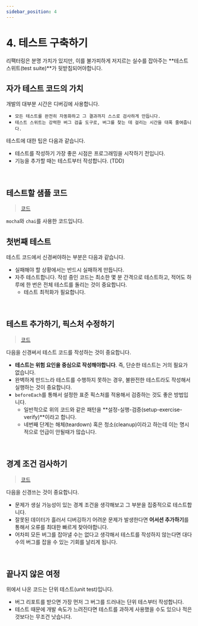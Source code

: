 ```yaml
---
sidebar_position: 4
---
```


# 4. 테스트 구축하기

리팩터링은 분명 가치가 있지만, 이를 불가피하게 저지르는 실수를 잡아주는 **테스트 스위트(test suite)**가 뒷받침되어야합니다.

## 자가 테스트 코드의 가치

개발의 대부분 시간은 디버깅에 사용합니다.

- `모든 테스트를 완전히 자동화하고 그 결과까지 스스로 검사하게 만듭니다.`
- `테스트 스위트는 강력한 버그 검출 도구로, 버그를 찾는 데 걸리는 시간을 대폭 줄여줍니다.`

테스트에 대한 팁은 다음과 같습니다.

- 테스트를 작성하기 가장 좋은 시점은 프로그래밍을 시작하기 전입니다.
- 기능을 추가할 때는 테스트부터 작성합니다. (TDD)

<br/>

## 테스트할 샘플 코드

> [코드](https://github.com/Azderica/js-test/tree/526397301b27c776f4de1a12123b2d203dc11896/refactoring/ch4)

`mocha`와 `chai`를 사용한 코드입니다.

## 첫번째 테스트

테스트 코드에서 신경써야하는 부분은 다음과 같습니다.

- 실패해야 할 상황에서는 반드시 실패하게 만듭니다.
- 자주 테스트합니다. 작성 중인 코드는 최소한 몇 분 간격으로 테스트하고, 적어도 하루에 한 번은 전체 테스트를 돌리는 것이 중요합니다.
  - 테스트 최적화가 필요합니다.

<br/>

## 테스트 추가하기, 픽스처 수정하기

> [코드](https://github.com/Azderica/js-test/tree/b7b0fab9b72cdae6d0afc412ff68bd9fcadf2c27/refactoring/ch4)

다음을 신경써서 테스트 코드를 작성하는 것이 중요합니다.

- **테스트는 위험 요인을 중심으로 작성해야합니다**. 즉, 단순한 테스트는 거의 필요가 없습니다.
- 완벽하게 만드느라 테스트를 수행하지 못하는 경우, 불완전한 테스트라도 작성해서 실행하는 것이 중요합니다.
- `beforeEach`를 통해서 설정한 표준 픽스처를 적용해서 검증하는 것도 좋은 방법입니다.
  - 일반적으로 위의 코드와 같은 패턴을 **설정-실행-검증(setup-exercise-verify)**이라고 합니다.
  - 네번째 단계는 해체(teardown) 혹은 청소(cleanup)이라고 하는데 이는 명시적으로 언급이 안될때가 많습니다.

<br/>

## 경계 조건 검사하기

> [코드](https://github.com/Azderica/js-test/tree/master/refactoring/ch4)

다음을 신경쓰는 것이 중요합니다.

- 문제가 생실 가능성이 있는 경계 조건을 생각해보고 그 부분을 집중적으로 테스트합니다.
- 잘못된 데이터가 흘러서 디버깅하기 어려운 문제가 발생한다면 **어서션 추가하기**를 통해서 오류를 최대한 빠르게 찾아야합니다.
- 어차피 모든 버그를 잡아낼 수는 없다고 생각해서 테스트를 작성하지 않는다면 대다수의 버그를 잡을 수 있는 기회를 날리게 됩니다.

<br/>

## 끝나지 않은 여정

위에서 나온 코드는 단위 테스트(unit test)입니다.

- 버그 리포트를 받으면 가장 먼저 그 버그를 드러내는 단위 테스부터 작성합니다.
- 테스트 때문에 개발 속도가 느려진다면 테스트를 과하게 사용했을 수도 있으나 적은 것보다는 무조건 낫습니다.
